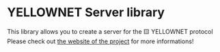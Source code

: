 # YELLOWNET Server library
This library allows you to create a server for the 🟨 YELLOWNET protocol
Please check out [the website of the project](https://yellownet.oxey405.com) for more informations!